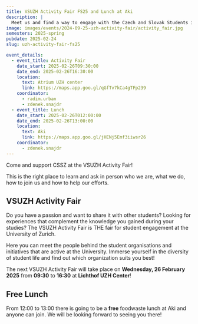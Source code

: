 ```yaml
---
title: VSUZH Activity Fair FS25 and Lunch at Aki
description: |
  Meet us and find a way to engage with the Czech and Slovak Students in Zurich!
image: images/events/2024-09-25-uzh-activity-fair/activity_fair.jpg
semesters: 2025-spring
pubdate: 2025-02-24
slug: uzh-activity-fair-fs25

event_details:
  - event_title: Activity Fair
    date_start: 2025-02-26T09:30:00
    date_end: 2025-02-26T16:30:00
    location:
      text: Atrium UZH center
      link: https://maps.app.goo.gl/qGfTv7kCa4gTFp239
    coordinator:
      - radim.urban
      - zdenek.snajdr
  - event_title: Lunch
    date_start: 2025-02-26T012:00:00
    date_end: 2025-02-26T13:00:00
    location:
      text: Aki
      link: https://maps.app.goo.gl/jHENj5Emf3iiwsr26
    coordinator:
      - zdenek.snajdr
---
```


Come and support CSSZ at the VSUZH Activity Fair!

This is the right place to learn and ask in person who we are, what we do, how to join us and how to help our efforts.

## VSUZH Activity Fair

Do you have a passion and want to share it with other students? Looking for experiences that complement the knowledge you gained during your studies? The VSUZH Activity Fair is THE fair for student engagement at the University of Zurich.

Here you can meet the people behind the student organisations and initiatives that are active at the University. Immerse yourself in the diversity of student life and find out which organization suits you best!

The next VSUZH Activity Fair will take place on **Wednesday, 26 February 2025** from **09:30** to **16:30** at **Lichthof UZH Center**!

## Free Lunch

From 12:00 to 13:00 there is going to be a **free** foodwaste lunch at Aki and anyone can join. We will be looking forward to seeing you there!
